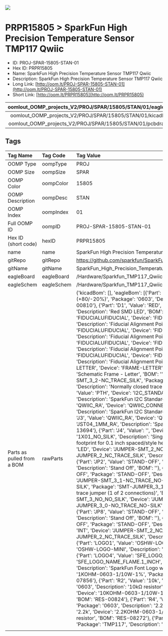 


  
![][im]
# PRPR15805 > SparkFun High Precision Temperature Sensor TMP117 Qwiic

- ID: PROJ-SPAR-15805-STAN-01
- Hex ID: PRPR15805
- Name: SparkFun High Precision Temperature Sensor TMP117 Qwiic
- Description: SparkFun High Precision Temperature Sensor TMP117 Qwiic
- Long Link: [http://oom.lt/PROJ-SPAR-15805-STAN-01](http://oom.lt/PROJ-SPAR-15805-STAN-01)
- Short Link: [http://oom.lt/PRPR15805](http://oom.lt/PRPR15805)
  

|oomlout_OOMP_projects_V2/PROJ/SPAR/15805/STAN/01/eagleImage.png|oomlout_OOMP_projects_V2/PROJ/SPAR/15805/STAN/01/eagleSchemImage.png|oomlout_OOMP_projects_V2/PROJ/SPAR/15805/STAN/01/kicadPcb3dFront.png|oomlout_OOMP_projects_V2/PROJ/SPAR/15805/STAN/01/kicadPcb3dBack.png|
| :---: | :---: | :---: | :---: |
|oomlout_OOMP_projects_V2/PROJ/SPAR/15805/STAN/01/kicadPcb3d.png|oomlout_OOMP_projects_V2/PROJ/SPAR/15805/STAN/01/bomBack.png|oomlout_OOMP_projects_V2/PROJ/SPAR/15805/STAN/01/bomFront.png|oomlout_OOMP_projects_V2/PROJ/SPAR/15805/STAN/01/pcbdraw.svg|
|oomlout_OOMP_projects_V2/PROJ/SPAR/15805/STAN/01/pcbdrawBack.svg||||

## Tags
  

|Tag Name|Tag Code|Tag Value|
| :--- | :--- | :--- |
|OOMP Type|oompType|PROJ|
|OOMP Size|oompSize|SPAR|
|OOMP Color|oompColor|15805|
|OOMP Description|oompDesc|STAN|
|OOMP Index|oompIndex|01|
|Full OOMP ID|oompID|PROJ-SPAR-15805-STAN-01|
|Hex ID (short code)|hexID|PRPR15805|
|name|name|SparkFun High Precision Temperature Sensor TMP117 Qwiic|
|gitRepo|gitRepo|https://github.com/sparkfun/SparkFun_High_Precision_Temperature_Sensor_TMP117_Qwiic|
|gitName|gitName|SparkFun_High_Precision_Temperature_Sensor_TMP117_Qwiic|
|eagleBoard|eagleBoard|/Hardware/Sparkfun_TMP117_Qwiic.brd|
|eagleSchem|eagleSchem|/Hardware/Sparkfun_TMP117_Qwiic.sch|
|Parts as pulled from a BOM|rawParts|{'kicadBom': [], 'eagleBom': [{'Part': 'C1', 'Value': '0.1uF', 'Device': '0.1UF-0603-25V-(+80/-20%)', 'Package': '0603', 'Description': '0.1µF ceramic capacitors', 'BOM': 'CAP-00810'}, {'Part': 'D1', 'Value': 'RED', 'Device': 'LED-RED0603', 'Package': 'LED-0603', 'Description': 'Red SMD LED', 'BOM': 'DIO-00819'}, {'Part': 'FD1', 'Value': 'FIDUCIALUFIDUCIAL', 'Device': 'FIDUCIALUFIDUCIAL', 'Package': 'FIDUCIAL-MICRO', 'Description': 'Fiducial Alignment Points', 'BOM': ''}, {'Part': 'FD2', 'Value': 'FIDUCIALUFIDUCIAL', 'Device': 'FIDUCIALUFIDUCIAL', 'Package': 'FIDUCIAL-MICRO', 'Description': 'Fiducial Alignment Points', 'BOM': ''}, {'Part': 'FD3', 'Value': 'FIDUCIALUFIDUCIAL', 'Device': 'FIDUCIALUFIDUCIAL', 'Package': 'FIDUCIAL-MICRO', 'Description': 'Fiducial Alignment Points', 'BOM': ''}, {'Part': 'FD4', 'Value': 'FIDUCIALUFIDUCIAL', 'Device': 'FIDUCIALUFIDUCIAL', 'Package': 'FIDUCIAL-MICRO', 'Description': 'Fiducial Alignment Points', 'BOM': ''}, {'Part': 'FRAME1', 'Value': 'FRAME-LETTER', 'Device': 'FRAME-LETTER', 'Package': 'CREATIVE_COMMONS', 'Description': 'Schematic Frame - Letter', 'BOM': ''}, {'Part': 'I2C', 'Value': '', 'Device': 'JUMPER-SMT_3_2-NC_TRACE_SILK', 'Package': 'SMT-JUMPER_3_2-NC_TRACE_SILK', 'Description': 'Normally closed trace jumper (2 of 2 connections)', 'BOM': ''}, {'Part': 'J1', 'Value': 'PTH', 'Device': 'I2C_STANDARD_NO_SILK', 'Package': '1X04_NO_SILK', 'Description': 'SparkFun I2C Standard Pinout Header', 'BOM': ''}, {'Part': 'J2', 'Value': 'QWIIC_RA', 'Device': 'QWIIC_CONNECTORJS-1MM', 'Package': 'JST04_1MM_RA', 'Description': 'SparkFun I2C Standard Qwiic Connector', 'BOM': 'CONN-13694'}, {'Part': 'J3', 'Value': 'QWIIC_RA', 'Device': 'QWIIC_CONNECTORJS-1MM', 'Package': 'JST04_1MM_RA', 'Description': 'SparkFun I2C Standard Qwiic Connector', 'BOM': 'CONN-13694'}, {'Part': 'J4', 'Value': '', 'Device': 'CONN_01PTH_NO_SILK_YES_STOP', 'Package': '1X01_NO_SILK', 'Description': 'Single connection point. Often used as Generic Header-pin footprint for 0.1 inch spaced/style header connections', 'BOM': ''}, {'Part': 'JP1', 'Value': 'LED', 'Device': 'JUMPER-SMT_2_NC_TRACE_SILK', 'Package': 'SMT-JUMPER_2_NC_TRACE_SILK', 'Description': 'Normally closed trace jumper', 'BOM': ''}, {'Part': 'JP2', 'Value': 'STAND-OFF', 'Device': 'STAND-OFF', 'Package': 'STAND-OFF', 'Description': 'Stand Off', 'BOM': ''}, {'Part': 'JP3', 'Value': 'STAND-OFF', 'Device': 'STAND-OFF', 'Package': 'STAND-OFF', 'Description': 'Stand Off', 'BOM': ''}, {'Part': 'JP4', 'Value': 'JUMPER-SMT_3_1-NC_TRACE_NO-SILK', 'Device': 'JUMPER-SMT_3_1-NC_TRACE_NO-SILK', 'Package': 'SMT-JUMPER_3_1-NC_TRACE_NO-SILK', 'Description': 'Normally closed trace jumper (1 of 2 connections)', 'BOM': ''}, {'Part': 'JP5', 'Value': 'JUMPER-SMT_3_NO_NO_SILK', 'Device': 'JUMPER-SMT_3_NO_NO_SILK', 'Package': 'SMT-JUMPER_3_0-NO_TRACE_NO-SILK', 'Description': 'Normally open jumper', 'BOM': ''}, {'Part': 'JP8', 'Value': 'STAND-OFF', 'Device': 'STAND-OFF', 'Package': 'STAND-OFF', 'Description': 'Stand Off', 'BOM': ''}, {'Part': 'JP9', 'Value': 'STAND-OFF', 'Device': 'STAND-OFF', 'Package': 'STAND-OFF', 'Description': 'Stand Off', 'BOM': ''}, {'Part': 'JP10', 'Value': 'INT', 'Device': 'JUMPER-SMT_2_NC_TRACE_SILK', 'Package': 'SMT-JUMPER_2_NC_TRACE_SILK', 'Description': 'Normally closed trace jumper', 'BOM': ''}, {'Part': 'LOGO1', 'Value': 'OSHW-LOGOMINI', 'Device': 'OSHW-LOGOMINI', 'Package': 'OSHW-LOGO-MINI', 'Description': 'Open-Source Hardware (OSHW) Logo', 'BOM': ''}, {'Part': 'LOGO4', 'Value': 'SFE_LOGO_NAME_FLAME.1_INCH', 'Device': 'SFE_LOGO_NAME_FLAME.1_INCH', 'Package': 'SFE_LOGO_NAME_FLAME_.1', 'Description': 'SparkFun Font Logo w/ Flame', 'BOM': ''}, {'Part': 'R1', 'Value': '1k', 'Device': '1KOHM-0603-1/10W-1%', 'Package': '0603', 'Description': '1kΩ resistor', 'BOM': 'RES-07856'}, {'Part': 'R2', 'Value': '10k', 'Device': '10KOHM-0603-1/10W-1%', 'Package': '0603', 'Description': '10kΩ resistor', 'BOM': 'RES-00824'}, {'Part': 'R3', 'Value': '10k', 'Device': '10KOHM-0603-1/10W-1%', 'Package': '0603', 'Description': '10kΩ resistor', 'BOM': 'RES-00824'}, {'Part': 'R4', 'Value': '2.2k', 'Device': '2.2KOHM-0603-1/10W-1%', 'Package': '0603', 'Description': '2.2kΩ resistor', 'BOM': 'RES-08272'}, {'Part': 'R5', 'Value': '2.2k', 'Device': '2.2KOHM-0603-1/10W-1%', 'Package': '0603', 'Description': '2.2kΩ resistor', 'BOM': 'RES-08272'}, {'Part': 'U1', 'Value': 'TMP117', 'Device': 'TMP117', 'Package': 'TMP117', 'Description': 'Temperature Sensor', 'BOM': 'IC-14700'}]}|
||||



[im]: PROJ/SPAR/15805/STAN/01/kicadPcb3d_450.png
